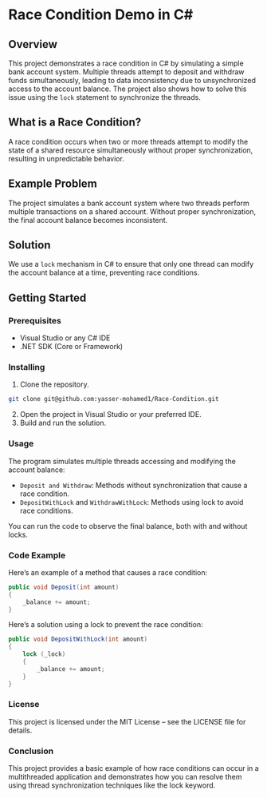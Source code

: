 # Race Condition Demo in C#

## Overview

This project demonstrates a race condition in C# by simulating a simple bank account system. Multiple threads attempt to deposit and withdraw funds simultaneously, leading to data inconsistency due to unsynchronized access to the account balance. The project also shows how to solve this issue using the `lock` statement to synchronize the threads.

## What is a Race Condition?

A race condition occurs when two or more threads attempt to modify the state of a shared resource simultaneously without proper synchronization, resulting in unpredictable behavior.

## Example Problem

The project simulates a bank account system where two threads perform multiple transactions on a shared account. Without proper synchronization, the final account balance becomes inconsistent.

## Solution

We use a `lock` mechanism in C# to ensure that only one thread can modify the account balance at a time, preventing race conditions.

## Getting Started

### Prerequisites

- Visual Studio or any C# IDE
- .NET SDK (Core or Framework)

### Installing

1. Clone the repository.

```bash
git clone git@github.com:yasser-mohamed1/Race-Condition.git
```

2. Open the project in Visual Studio or your preferred IDE.
3. Build and run the solution.

### Usage

The program simulates multiple threads accessing and modifying the account balance:

- `Deposit and Withdraw`: Methods without synchronization that cause a race condition.
- `DepositWithLock` and `WithdrawWithLock`: Methods using lock to avoid race conditions.

You can run the code to observe the final balance, both with and without locks.

### Code Example

Here’s an example of a method that causes a race condition:

```csharp
public void Deposit(int amount)
{
    _balance += amount;
}
```

Here’s a solution using a lock to prevent the race condition:

```csharp
public void DepositWithLock(int amount)
{
    lock (_lock)
    {
        _balance += amount;
    }
}
```

### License

This project is licensed under the MIT License – see the LICENSE file for details.

### Conclusion

This project provides a basic example of how race conditions can occur in a multithreaded application and demonstrates how you can resolve them using thread synchronization techniques like the lock keyword.
